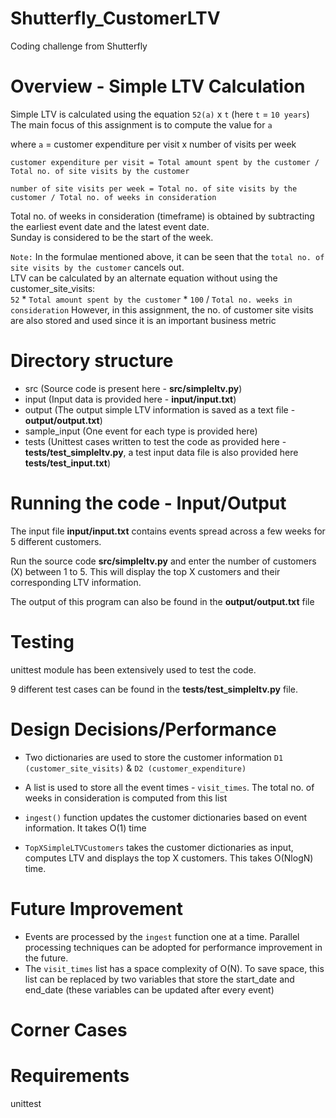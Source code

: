# Shutterfly_CustomerLTV
Coding challenge from Shutterfly

# Overview - Simple LTV Calculation
Simple LTV is calculated using the equation `52(a)` x `t` (here `t` = `10 years`)  
The main focus of this assignment is to compute the value for `a`

where `a` = customer expenditure per visit x number of visits per week

   	customer expenditure per visit = Total amount spent by the customer / Total no. of site visits by the customer

    number of site visits per week = Total no. of site visits by the customer / Total no. of weeks in consideration

Total no. of weeks in consideration (timeframe) is obtained by subtracting the earliest event date and the latest event date.   
Sunday is considered to be the start of the week.

`Note:` In the formulae mentioned above, it can be seen that the `total no. of site visits by the customer` cancels out.   
LTV can be calculated by an  alternate equation without using the customer_site_visits:       
`52` * `Total amount spent by the customer` * `100` / `Total no. weeks in consideration`
However, in this assignment, the no. of customer site visits are also stored and used since it is an important business metric


# Directory structure
- src (Source code is present here - **src/simpleltv.py**)
- input (Input data is provided here - **input/input.txt**)
- output (The output simple LTV information is saved as a text file - **output/output.txt**)
- sample_input (One event for each type is provided here)
- tests (Unittest cases written to test the code as provided here - **tests/test_simpleltv.py**, a test input data file is also provided here **tests/test_input.txt**)


# Running the code - Input/Output
The input file **input/input.txt** contains events spread across a few weeks for 5 different customers.  

Run the source code **src/simpleltv.py** and enter the number of customers (X) between 1 to 5. 
This will display the top X customers and their corresponding LTV information. 

The output of this program can also be found in the **output/output.txt** file


# Testing
unittest module has been extensively used to test the code.

9 different test cases can be found in the **tests/test_simpleltv.py** file.



# Design Decisions/Performance
- Two dictionaries are used to store the customer information `D1 (customer_site_visits)` & `D2 (customer_expenditure)`

- A list is used to store all the event times - `visit_times`. The total no. of weeks in consideration is computed from this list

- `ingest()` function updates the customer dictionaries based on event information. It takes O(1) time

- `TopXSimpleLTVCustomers` takes the customer dictionaries as input, computes LTV and displays the top X customers. This takes O(NlogN) time.

# Future Improvement
- Events are processed by the `ingest` function one at a time. Parallel processing techniques can be adopted for performance improvement in the future.
- The `visit_times` list has a space complexity of O(N). To save space, this list can be replaced by two variables that store the start_date and end_date (these variables can be updated after every event) 

# Corner Cases


# Requirements
unittest

    
